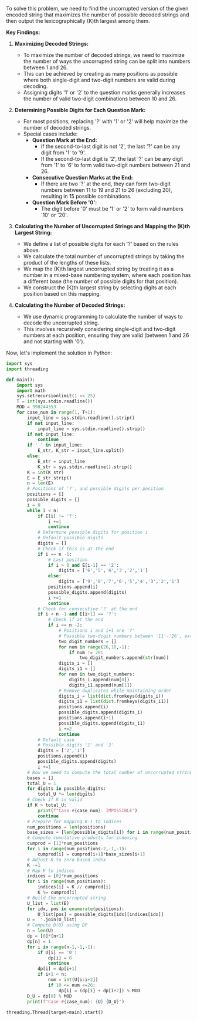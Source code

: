 To solve this problem, we need to find the uncorrupted version of the given encoded string that maximizes the number of possible decoded strings and then output the lexicographically \(K\)th largest among them.

**Key Findings:**

1. **Maximizing Decoded Strings:**
   - To maximize the number of decoded strings, we need to maximize the number of ways the uncorrupted string can be split into numbers between 1 and 26.
   - This can be achieved by creating as many positions as possible where both single-digit and two-digit numbers are valid during decoding.
   - Assigning digits '1' or '2' to the question marks generally increases the number of valid two-digit combinations between 10 and 26.

2. **Determining Possible Digits for Each Question Mark:**
   - For most positions, replacing '?' with '1' or '2' will help maximize the number of decoded strings.
   - Special cases include:
     - **Question Mark at the End:**
       - If the second-to-last digit is not '2', the last '?' can be any digit from '1' to '9'.
       - If the second-to-last digit is '2', the last '?' can be any digit from '1' to '6' to form valid two-digit numbers between 21 and 26.
     - **Consecutive Question Marks at the End:**
       - If there are two '?' at the end, they can form two-digit numbers between 11 to 19 and 21 to 26 (excluding 20), resulting in 15 possible combinations.
     - **Question Mark Before '0':**
       - The digit before '0' must be '1' or '2' to form valid numbers '10' or '20'.

3. **Calculating the Number of Uncorrupted Strings and Mapping the \(K\)th Largest String:**
   - We define a list of possible digits for each '?' based on the rules above.
   - We calculate the total number of uncorrupted strings by taking the product of the lengths of these lists.
   - We map the \(K\)th largest uncorrupted string by treating it as a number in a mixed-base numbering system, where each position has a different base (the number of possible digits for that position).
   - We construct the \(K\)th largest string by selecting digits at each position based on this mapping.

4. **Calculating the Number of Decoded Strings:**
   - We use dynamic programming to calculate the number of ways to decode the uncorrupted string.
   - This involves recursively considering single-digit and two-digit numbers at each position, ensuring they are valid (between 1 and 26 and not starting with '0').

Now, let's implement the solution in Python:

```python
import sys
import threading

def main():
    import sys
    import math
    sys.setrecursionlimit(1 << 25)
    T = int(sys.stdin.readline())
    MOD = 998244353
    for case_num in range(1, T+1):
        input_line = sys.stdin.readline().strip()
        if not input_line:
            input_line = sys.stdin.readline().strip()
        if not input_line:
            continue
        if ' ' in input_line:
            E_str, K_str = input_line.split()
        else:
            E_str = input_line
            K_str = sys.stdin.readline().strip()
        K = int(K_str)
        E = E_str.strip()
        n = len(E)
        # Positions of '?', and possible digits per position
        positions = []
        possible_digits = []
        i = 0
        while i < n:
            if E[i] != '?':
                i +=1
                continue
            # Determine possible digits for position i
            # Default possible digits
            digits = []
            # Check if this is at the end
            if i == n -1:
                # Last position
                if i > 0 and E[i-1] == '2':
                    digits = ['6','5','4','3','2','1']
                else:
                    digits = ['9','8','7','6','5','4','3','2','1']
                positions.append(i)
                possible_digits.append(digits)
                i +=1
                continue
            # Check for consecutive '?' at the end
            if i < n -1 and E[i+1] == '?':
                # Check if at the end
                if i == n -2:
                    # Positions i and i+1 are '?'
                    # Possible two-digit numbers between '11'-'26', excluding '20'
                    two_digit_numbers = []
                    for num in range(26,10,-1):
                        if num != 20:
                            two_digit_numbers.append(str(num))
                    digits_i = []
                    digits_i1 = []
                    for num in two_digit_numbers:
                        digits_i.append(num[0])
                        digits_i1.append(num[1])
                    # Remove duplicates while maintaining order
                    digits_i = list(dict.fromkeys(digits_i))
                    digits_i1 = list(dict.fromkeys(digits_i1))
                    positions.append(i)
                    possible_digits.append(digits_i)
                    positions.append(i+1)
                    possible_digits.append(digits_i1)
                    i +=2
                    continue
            # Default case
            # Possible digits '1' and '2'
            digits = ['2','1']
            positions.append(i)
            possible_digits.append(digits)
            i +=1
        # Now we need to compute the total number of uncorrupted strings
        bases = []
        total_U = 1
        for digits in possible_digits:
            total_U *= len(digits)
        # Check if K is valid
        if K > total_U:
            print(f"Case #{case_num}: IMPOSSIBLE")
            continue
        # Prepare for mapping K-1 to indices
        num_positions = len(positions)
        base_sizes = [len(possible_digits[i]) for i in range(num_positions)]
        # Compute cumulative products for indexing
        cumprod = [1]*num_positions
        for i in range(num_positions-2,-1,-1):
            cumprod[i] = cumprod[i+1]*base_sizes[i+1]
        # Adjust K to zero-based index
        K -=1
        # Map K to indices
        indices = [0]*num_positions
        for i in range(num_positions):
            indices[i] = K // cumprod[i]
            K %= cumprod[i]
        # Build the uncorrupted string
        U_list = list(E)
        for idx, pos in enumerate(positions):
            U_list[pos] = possible_digits[idx][indices[idx]]
        U = ''.join(U_list)
        # Compute D(U) using DP
        n = len(U)
        dp = [0]*(n+1)
        dp[n] = 1
        for i in range(n-1,-1,-1):
            if U[i] == '0':
                dp[i] = 0
                continue
            dp[i] = dp[i+1]
            if i+1 < n:
                num = int(U[i:i+2])
                if 10 <= num <=26:
                    dp[i] = (dp[i] + dp[i+2]) % MOD
        D_U = dp[0] % MOD
        print(f"Case #{case_num}: {U} {D_U}")
        
threading.Thread(target=main).start()
```